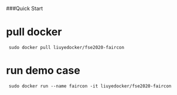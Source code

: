 ###Quick Start

# pull docker
```
 sudo docker pull liuyedocker/fse2020-faircon
```

# run demo case
```
 sudo docker run --name faircon -it liuyedocker/fse2020-faircon
```
